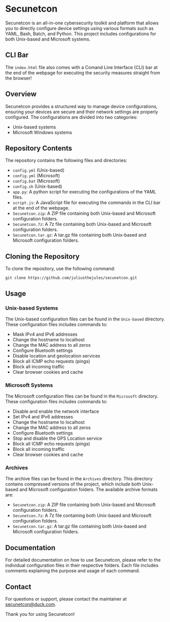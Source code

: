 # Secunetcon

Secunetcon is an all-in-one cybersecurity toolkit and platform that allows you to directly configure device settings using various formats such as YAML, Bash, Batch, and Python. This project includes configurations for both Unix-based and Microsoft systems. 

## CLI Bar

The `index.html` file also comes with a Comand Line Interface (CLI) bar at the end of the webpage for executing the security measures straight from the browser!

## Overview

Secunetcon provides a structured way to manage device configurations, ensuring your devices are secure and their network settings are properly configured. The configurations are divided into two categories:
- Unix-based systems
- Microsoft Windows systems

## Repository Contents

The repository contains the following files and directories:

- `config.yml` (Unix-based)
- `config.yml` (Microsoft)
- `config.bat` (Microsoft)
- `config.sh` (Unix-based)
- `app.py`: A python script for executing the configurations of the YAML files.
- `script.js`: A JavaScript file for executing the commands in the CLI bar at the end of the webpage.
- `Secunetcon.zip`: A ZIP file containing both Unix-based and Microsoft configuration folders.
- `Secunetcon.7z`: A 7z file containing both Unix-based and Microsoft configuration folders.
- `Secunetcon.tar.gz`: A tar.gz file containing both Unix-based and Microsoft configuration folders.

## Cloning the Repository

To clone the repository, use the following command:

    git clone https://github.com/juliusthejules/secunetcon.git

## Usage

### Unix-based Systems

The Unix-based configuration files can be found in the `Unix-based` directory. These configuration files includes commands to:

- Mask IPv4 and IPv6 addresses
- Change the hostname to localhost
- Change the MAC address to all zeros
- Configure Bluetooth settings
- Disable location and geolocation services
- Block all ICMP echo requests (pings)
- Block all incoming traffic
- Clear browser cookies and cache

### Microsoft Systems

The Microsoft configuration files can be found in the `Microsoft` directory. These configuration files includes commands to:

- Disable and enable the network interface
- Set IPv4 and IPv6 addresses
- Change the hostname to localhost
- Change the MAC address to all zeros
- Configure Bluetooth settings
- Stop and disable the GPS Location service
- Block all ICMP echo requests (pings)
- Block all incoming traffic
- Clear browser cookies and cache

### Archives

The archive files can be found in the `Archives` directory. This directory contains compressed versions of the project, which include both Unix-based and Microsoft configuration folders. The available archive formats are:

- `Secunetcon.zip`: A ZIP file containing both Unix-based and Microsoft configuration folders.
- `Secunetcon.7z`: A 7z file containing both Unix-based and Microsoft configuration folders.
- `Secunetcon.tar.gz`: A tar.gz file containing both Unix-based and Microsoft configuration folders.

## Documentation

For detailed documentation on how to use Secunetcon, please refer to the individual configuration files in their respective folders. Each file includes comments explaining the purpose and usage of each command.

## Contact

For questions or support, please contact the maintainer at [secunetcon@duck.com](mailto:secunetcon@duck.com?subject=Secunetcon).

Thank you for using Secunetcon!
